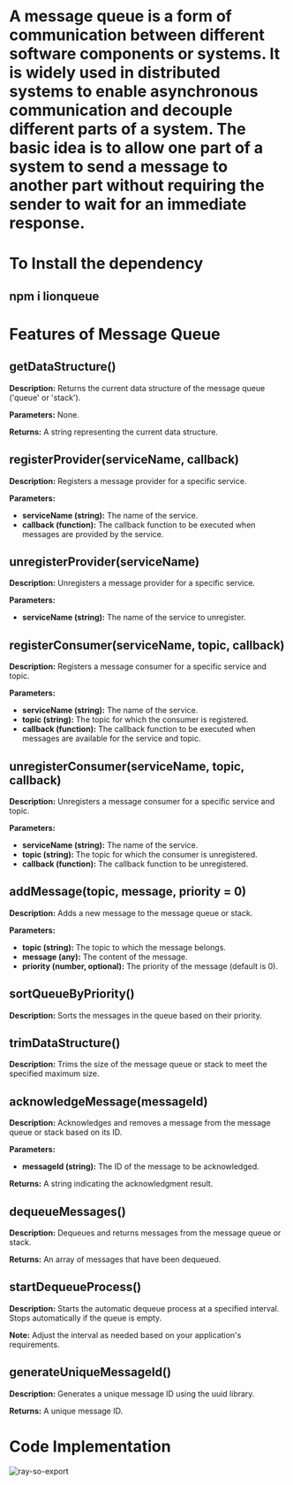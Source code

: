 <h1>A message queue is a form of communication between different software components or systems. It is widely used in distributed systems to enable asynchronous communication and decouple different parts of a system. The basic idea is to allow one part of a system to send a message to another part without requiring the sender to wait for an immediate response.</h1>

<h1>To Install the dependency</h1>
<h2>npm i lionqueue</h2>

<h1>Features of Message Queue</h1>

<h2>getDataStructure()</h2>
<p><strong>Description:</strong> Returns the current data structure of the message queue ('queue' or 'stack').</p>
<p><strong>Parameters:</strong> None.</p>
<p><strong>Returns:</strong> A string representing the current data structure.</p>

<h2>registerProvider(serviceName, callback)</h2>
<p><strong>Description:</strong> Registers a message provider for a specific service.</p>
<p><strong>Parameters:</strong></p>
<ul>
  <li><strong>serviceName (string):</strong> The name of the service.</li>
  <li><strong>callback (function):</strong> The callback function to be executed when messages are provided by the service.</li>
</ul>

<h2>unregisterProvider(serviceName)</h2>
<p><strong>Description:</strong> Unregisters a message provider for a specific service.</p>
<p><strong>Parameters:</strong></p>
<ul>
  <li><strong>serviceName (string):</strong> The name of the service to unregister.</li>
</ul>

<h2>registerConsumer(serviceName, topic, callback)</h2>
<p><strong>Description:</strong> Registers a message consumer for a specific service and topic.</p>
<p><strong>Parameters:</strong></p>
<ul>
  <li><strong>serviceName (string):</strong> The name of the service.</li>
  <li><strong>topic (string):</strong> The topic for which the consumer is registered.</li>
  <li><strong>callback (function):</strong> The callback function to be executed when messages are available for the service and topic.</li>
</ul>

<h2>unregisterConsumer(serviceName, topic, callback)</h2>
<p><strong>Description:</strong> Unregisters a message consumer for a specific service and topic.</p>
<p><strong>Parameters:</strong></p>
<ul>
  <li><strong>serviceName (string):</strong> The name of the service.</li>
  <li><strong>topic (string):</strong> The topic for which the consumer is unregistered.</li>
  <li><strong>callback (function):</strong> The callback function to be unregistered.</li>
</ul>

<h2>addMessage(topic, message, priority = 0)</h2>
<p><strong>Description:</strong> Adds a new message to the message queue or stack.</p>
<p><strong>Parameters:</strong></p>
<ul>
  <li><strong>topic (string):</strong> The topic to which the message belongs.</li>
  <li><strong>message (any):</strong> The content of the message.</li>
  <li><strong>priority (number, optional):</strong> The priority of the message (default is 0).</li>
</ul>

<h2>sortQueueByPriority()</h2>
<p><strong>Description:</strong> Sorts the messages in the queue based on their priority.</p>

<h2>trimDataStructure()</h2>
<p><strong>Description:</strong> Trims the size of the message queue or stack to meet the specified maximum size.</p>

<h2>acknowledgeMessage(messageId)</h2>
<p><strong>Description:</strong> Acknowledges and removes a message from the message queue or stack based on its ID.</p>
<p><strong>Parameters:</strong></p>
<ul>
  <li><strong>messageId (string):</strong> The ID of the message to be acknowledged.</li>
</ul>
<p><strong>Returns:</strong> A string indicating the acknowledgment result.</p>

<h2>dequeueMessages()</h2>
<p><strong>Description:</strong> Dequeues and returns messages from the message queue or stack.</p>
<p><strong>Returns:</strong> An array of messages that have been dequeued.</p>

<h2>startDequeueProcess()</h2>
<p><strong>Description:</strong> Starts the automatic dequeue process at a specified interval. Stops automatically if the queue is empty.</p>
<p><strong>Note:</strong> Adjust the interval as needed based on your application's requirements.</p>

<h2>generateUniqueMessageId()</h2>
<p><strong>Description:</strong> Generates a unique message ID using the uuid library.</p>
<p><strong>Returns:</strong> A unique message ID.</p>









<h1>Code Implementation </h1>

![ray-so-export](https://github.com/Govind-Upadhyay-12/Message_Queue_npm_package/assets/119063599/b8c4064d-4872-4790-90ac-6ecb68a19ca9)

